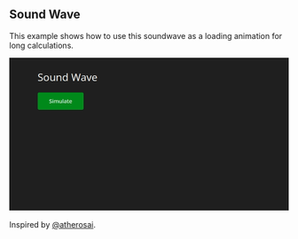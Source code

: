## Sound Wave

This example shows how to use this soundwave as a loading animation for long calculations.

![](sound-wave-demo.gif)

Inspired by [@atherosai](https://github.com/atherosai/ui/tree/main/animation-01).
